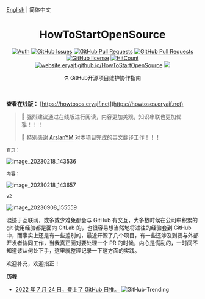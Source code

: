 [English](./README-en.md) | 简体中文

<h1 align="center">HowToStartOpenSource</h1>

<div align="center">

[![Auth](https://img.shields.io/badge/Auth-eryajf-ff69b4)](https://github.com/eryajf)
[![GitHub Issues](https://img.shields.io/github/issues/eryajf/HowToStartOpenSource.svg)](https://github.com/eryajf/HowToStartOpenSource/issues)
[![GitHub Pull Requests](https://img.shields.io/github/issues-pr/eryajf/HowToStartOpenSource)](https://github.com/eryajf/HowToStartOpenSource/pulls)
[![GitHub Pull Requests](https://img.shields.io/github/stars/eryajf/HowToStartOpenSource)](https://github.com/eryajf/HowToStartOpenSource/stargazers)
[![GitHub license](https://img.shields.io/github/license/eryajf/HowToStartOpenSource)](https://github.com/eryajf/HowToStartOpenSource/blob/main/LICENSE)
[![HitCount](https://views.whatilearened.today/views/github/eryajf/HowToStartOpenSource.svg)](https://github.com/eryajf/HowToStartOpenSource)
[![website eryajf.github.io/HowToStartOpenSource](https://img.shields.io/website-up-down-green-red/http/eryajf.github.io/HowToStartOpenSource.svg)](https://howtosos.eryajf.net/)
[![](https://img.shields.io/badge/Awesome-MyStarList-c780fa?logo=Awesome-Lists)](https://github.com/eryajf/awesome-stars-eryajf#readme)

</div>

<p align="center"> ⚗️ GitHub开源项目维护协作指南</p>

<div align="center">
<img src="https://camo.githubusercontent.com/82291b0fe831bfc6781e07fc5090cbd0a8b912bb8b8d4fec0696c881834f81ac/68747470733a2f2f70726f626f742e6d656469612f394575424971676170492e676966" width="800"  height="3">
</div><br>

**查看在线版：** [https://howtosos.eryajf.net](https://howtosos.eryajf.net)

> 🙋 强烈建议通过在线版进行阅读，内容更加美观，知识串联也更加优雅！！！
>
> 🍺 特别感谢 [ArslanYM](https://github.com/ArslanYM) 对本项目完成的英文翻译工作！！！

`首页：`

![image_20230218_143536](https://cdn.jsdelivr.net/gh/eryajf/tu/img/image_20230218_143536.png)

`内容：`

![image_20230218_143657](https://cdn.jsdelivr.net/gh/eryajf/tu/img/image_20230218_143657.png)

`v2`

![image_20230908_155559](https://cdn.jsdelivr.net/gh/eryajf/tu/img/image_20230908_155559.png)

混迹于互联网，或多或少难免都会与 GitHub 有交互，大多数时候在公司中积累的 git 使用经验都是面向 GitLab 的，也很容易想当然地将过往的经验套到 GitHub 中，而事实上还是有一些差别的，最近开源了几个项目，有一些还涉及到要与外部开发者协同工作，当我真正面对要处理一个 PR 的时候，内心是慌乱的，一时间不知道该从何处下手，这里就整理记录一下这方面的实践。

欢迎补充，欢迎指正！

**历程**

- [2022 年 7 月 24 日，登上了 GitHub 日推。](https://github.com/bonfy/github-trending/blob/master/2022/2022-07-24.md#javascript)
  ![GitHub-Trending](https://cdn.jsdelivr.net/gh/eryajf/tu/img/image_20220724_173425.png)
